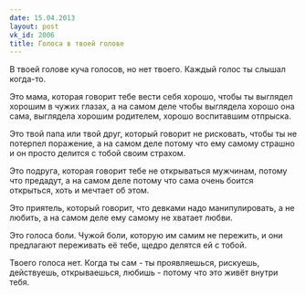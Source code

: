 ```yaml
---
date: 15.04.2013
layout: post
vk_id: 2006
title: Голоса в твоей голове
---
```


В твоей голове куча голосов, но нет твоего. Каждый голос ты слышал когда-то.

Это мама, которая говорит тебе вести себя хорошо, чтобы ты выглядел хорошим в чужих глазах, а на самом деле чтобы выглядела хорошо она сама, выглядела хорошим родителем, хорошо воспитавшим отпрыска. 

Это твой папа или твой друг, который говорит не рисковать, чтобы ты не потерпел поражение, а на самом деле потому что ему самому страшно и он просто делится с тобой своим страхом. 

Это подруга, которая говорит тебе не открываться мужчинам, потому что предадут, а на самом деле потому что сама очень боится открыться, хоть и мечтает об этом. 

Это приятель, который говорит, что девками надо манипулировать, а не любить, а на самом деле ему самому не хватает любви.

Это голоса боли. Чужой боли, которую им самим не пережить, и они предлагают переживать её тебе, щедро делятся ей с тобой.

Твоего голоса нет. Когда ты сам - ты проявляешься, рискуешь, действуешь, открываешься, любишь - потому что это живёт внутри тебя.
